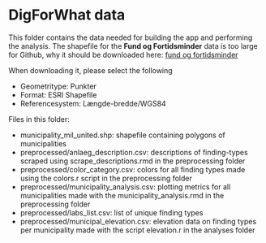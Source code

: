 # DigForWhat data
This folder contains the data needed for building the app and performing the analysis.
The shapefile for the __Fund og Fortidsminder__ data is too large for Github, why it should be downloaded here:
[fund og fortidsminder](https://www.kulturarv.dk/fundogfortidsminder/Download/)


When downloading it, please select the following
- Geometritype: Punkter
- Format: ESRI Shapefile
- Referencesystem: Længde-bredde/WGS84

Files in this folder:
- municipality_mil_united.shp: shapefile containing polygons of municipalities
- preprocessed/anlaeg_description.csv: descriptions of finding-types scraped using scrape_descriptions.rmd in the preprocessing folder
- preprocessed/color_category.csv: colors for all finding types made using the colors.r script in the preprocessing folder
- preprocessed/municipality_analysis.csv: plotting metrics for all municipalities made with the municipality_analysis.rmd in the preprocessing folder
- preprocessed/labs_list.csv: list of unique finding types
- preprocessed/municipal_elevation.csv: elevation data on finding types per municipality made with the script elevation.r in the analyses folder



